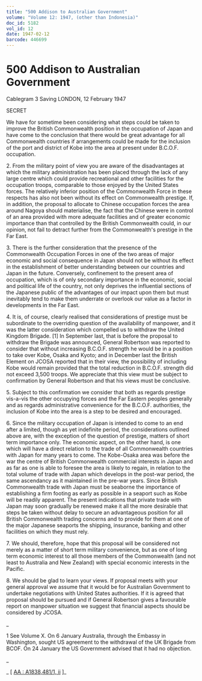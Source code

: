 ```yaml
---
title: "500 Addison to Australian Government"
volume: "Volume 12: 1947, (other than Indonesia)"
doc_id: 5182
vol_id: 12
date: 1947-02-12
barcode: 446699
---
```


# 500 Addison to Australian Government

Cablegram 3 Saving LONDON, 12 February 1947

SECRET

We have for sometime been considering what steps could be taken to improve the British Commonwealth position in the occupation of Japan and have come to the conclusion that there would be great advantage for all Commonwealth countries if arrangements could be made for the inclusion of the port and district of Kobe into the area at present under B.C.O.F. occupation.

2\. From the military point of view you are aware of the disadvantages at which the military administration has been placed through the lack of any large centre which could provide recreational and other facilities for the occupation troops, comparable to those enjoyed by the United States forces. The relatively inferior position of the Commonwealth Force in these respects has also not been without its effect on Commonwealth prestige. If, in addition, the proposal to allocate to Chinese occupation forces the area around Nagoya should materialise, the fact that the Chinese were in control of an area provided with more adequate facilities and of greater economic importance than that controlled by the British Commonwealth could, in our opinion, not fail to detract further from the Commonwealth's prestige in the Far East.

3\. There is the further consideration that the presence of the Commonwealth Occupation Forces in one of the two areas of major economic and social consequence in Japan should not be without its effect in the establishment of better understanding between our countries and Japan in the future. Conversely, confinement to the present area of occupation, which is of only secondary importance in the economic, social and political life of the country, not only deprives the influential sections of the Japanese public of the advantages of our impact upon them but must inevitably tend to make them underrate or overlook our value as a factor in developments in the Far East.

4\. It is, of course, clearly realised that considerations of prestige must be subordinate to the overriding question of the availability of manpower, and it was the latter consideration which compelled us to withdraw the United Kingdom Brigade. [1] In September last, that is before the proposal to withdraw the Brigade was announced, General Robertson was reported to consider that without increasing B.C.O.F. strength he would be in a position to take over Kobe, Osaka and Kyoto; and in December last the British Element on JCOSA reported that in their view, the possibility of including Kobe would remain provided that the total reduction in B.C.O.F. strength did not exceed 3,500 troops. We appreciate that this view must be subject to confirmation by General Robertson and that his views must be conclusive.

5\. Subject to this confirmation we consider that both as regards prestige vis-a-vis the other occupying forces and the Far Eastern peoples generally and as regards administrative convenience for the B.C.O.F. authorities, the inclusion of Kobe into the area is a step to be desired and encouraged.

6\. Since the military occupation of Japan is intended to come to an end after a limited, though as yet indefinite period, the considerations outlined above are, with the exception of the question of prestige, matters of short term importance only. The economic aspect, on the other hand, is one which will have a direct relation to the trade of all Commonwealth countries with Japan for many years to come. The Kobe-Osaka area was before the war the centre of British Commonwealth commercial interests in Japan and as far as one is able to foresee the area is likely to regain, in relation to the total volume of trade with Japan which develops in the post-war period, the same ascendancy as it maintained in the pre-war years. Since British Commonwealth trade with Japan must be seaborne the importance of establishing a firm footing as early as possible in a seaport such as Kobe will be readily apparent. The present indications that private trade with Japan may soon gradually be renewed make it all the more desirable that steps be taken without delay to secure an advantageous position for all British Commonwealth trading concerns and to provide for them at one of the major Japanese seaports the shipping, insurance, banking and other facilities on which they must rely.

7\. We should, therefore, hope that this proposal will be considered not merely as a matter of short term military convenience, but as one of long term economic interest to all those members of the Commonwealth (and not least to Australia and New Zealand) with special economic interests in the Pacific.

8\. We should be glad to learn your views. If proposal meets with your general approval we assume that it would be for Australian Government to undertake negotiations with United States authorities. If it is agreed that proposal should be pursued and if General Robertson gives a favourable report on manpower situation we suggest that financial aspects should be considered by JCOSA.

_

1 See Volume X. On 6 January Australia, through the Embassy in Washington, sought US agreement to the withdrawal of the UK Brigade from BCOF. On 24 January the US Government advised that it had no objection.

_

_ [ [AA : A1838,481/1, ii](http://www.naa.gov.au/cgi-bin/Search?O=I&Number=446699) ]_
